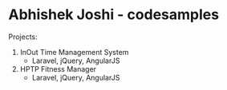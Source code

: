 # Abhishek Joshi - codesamples

Projects:
1. InOut Time Management System
	- Laravel, jQuery, AngularJS
2. HPTP Fitness Manager
	- Laravel, jQuery, AngularJS
